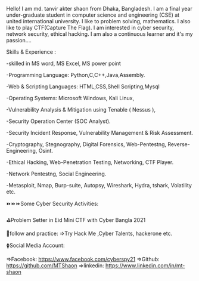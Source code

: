 Hello! I am md. tanvir akter shaon from Dhaka, Bangladesh. I am a final year under-graduate student in computer science and engineering (CSE) at united international university. I like to problem solving, mathematics. I also like to play CTF(Capture The Flag). I am interested in cyber security, network security, ethical hacking. I am also a continuous learner and it's my passion....

Skills & Experience :

-skilled in MS word, MS Excel, MS power point

-Programming Language: Python,C,C++,Java,Assembly.

-Web & Scripting Languages: HTML,CSS,Shell Scripting,Mysql

-Operating Systems: Microsoft Windows, Kali Linux,

-Vulnerability Analysis & Mitigation using Tenable ( Nessus ),

-Security Operation Center (SOC Analyst).

-Security Incident Response, Vulnerability Management & Risk Assessment.

-Cryptography, Stegnography, Digital Forensics, Web-Pentestng, Reverse-Engineering, Osint.

-Ethical Hacking, Web-Penetration Testing, Networking, CTF Player.

-Network Pentestng, Social Engineering.

-Metasploit, Nmap, Burp-suite, Autopsy, Wireshark, Hydra, tshark, Volatility etc.

⏩⏩⏩Some Cyber Security Activities:

⛳Problem Setter in Eid Mini CTF with Cyber Bangla 2021

👀follow and practice: =>Try Hack Me ,Cyber Talents, hackerone etc.

🚺Social Media Account:

=>Facebook: https://www.facebook.com/cyberspy21 
=>Github: https://github.com/MTShaon
=>linkedin: https://www.linkedin.com/in/mt-shaon
<!---
MTShaon/MTShaon is a ✨ special ✨ repository because its `README.md` (this file) appears on your GitHub profile.
You can click the Preview link to take a look at your changes.
--->
